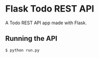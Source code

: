 # Flask Todo REST API
A Todo REST API app made with Flask.

## Running the API
```shell
$ python run.py
```
